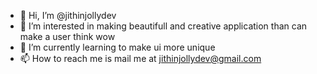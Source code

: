 - 👋 Hi, I’m @jithinjollydev
- 👀 I’m interested in making beautifull and creative application than can make a user think wow
- 🌱 I’m currently learning to make ui more unique
- 📫 How to reach me is mail me at jithinjollydev@gmail.com

<!---
jithinjollydev/jithinjollydev is a ✨ special ✨ repository because its `README.md` (this file) appears on your GitHub profile.
You can click the Preview link to take a look at your changes.
--->

